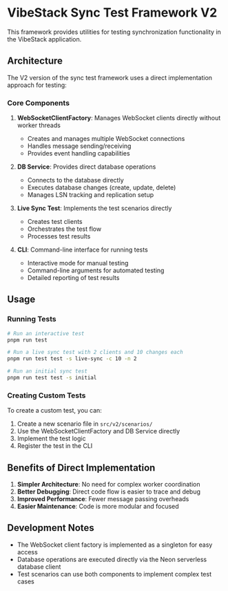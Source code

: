 # VibeStack Sync Test Framework V2

This framework provides utilities for testing synchronization functionality in the VibeStack application.

## Architecture

The V2 version of the sync test framework uses a direct implementation approach for testing:

### Core Components

1. **WebSocketClientFactory**: Manages WebSocket clients directly without worker threads
   - Creates and manages multiple WebSocket connections
   - Handles message sending/receiving
   - Provides event handling capabilities

2. **DB Service**: Provides direct database operations
   - Connects to the database directly
   - Executes database changes (create, update, delete)
   - Manages LSN tracking and replication setup

3. **Live Sync Test**: Implements the test scenarios directly
   - Creates test clients
   - Orchestrates the test flow
   - Processes test results

4. **CLI**: Command-line interface for running tests
   - Interactive mode for manual testing
   - Command-line arguments for automated testing
   - Detailed reporting of test results

## Usage

### Running Tests

```bash
# Run an interactive test
pnpm run test

# Run a live sync test with 2 clients and 10 changes each
pnpm run test test -s live-sync -c 10 -n 2

# Run an initial sync test
pnpm run test test -s initial
```

### Creating Custom Tests

To create a custom test, you can:

1. Create a new scenario file in `src/v2/scenarios/`
2. Use the WebSocketClientFactory and DB Service directly
3. Implement the test logic
4. Register the test in the CLI

## Benefits of Direct Implementation

1. **Simpler Architecture**: No need for complex worker coordination
2. **Better Debugging**: Direct code flow is easier to trace and debug
3. **Improved Performance**: Fewer message passing overheads
4. **Easier Maintenance**: Code is more modular and focused

## Development Notes

- The WebSocket client factory is implemented as a singleton for easy access
- Database operations are executed directly via the Neon serverless database client
- Test scenarios can use both components to implement complex test cases 